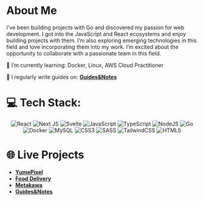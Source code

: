 # About Me
I've been building projects with Go and discovered my passion for web development. I got into the JavaScript and React ecosystems and enjoy building projects with them. I’m also exploring emerging technologies in this field and love incorporating them into my work. I’m excited about the opportunity to collaborate with a passionate team in this field.


🌱 I’m currently learning: Docker, Linux, AWS Cloud Practitioner

📝 I regularly write guides on: [**Guides&Notes**](https://splendorg-guides.vercel.app/)

# 💻 Tech Stack:
<div style="text-align: center;">
  
![React](https://img.shields.io/badge/react-%2320232a.svg?style=for-the-badge&logo=react&logoColor=%2361DAFB) 
![Next JS](https://img.shields.io/badge/Next-black?style=for-the-badge&logo=next.js&logoColor=white)
![Svelte](https://img.shields.io/badge/svelte-%23f1413d.svg?style=for-the-badge&logo=svelte&logoColor=white) 
![JavaScript](https://img.shields.io/badge/javascript-%23323330.svg?style=for-the-badge&logo=javascript&logoColor=%23F7DF1E) 
![TypeScript](https://img.shields.io/badge/typescript-%23007ACC.svg?style=for-the-badge&logo=typescript&logoColor=white)
![NodeJS](https://img.shields.io/badge/node.js-6DA55F?style=for-the-badge&logo=node.js&logoColor=white) 
![Go](https://img.shields.io/badge/go-%2300ADD8.svg?style=for-the-badge&logo=go&logoColor=white)
<br/>
![Docker](https://img.shields.io/badge/docker-%230db7ed.svg?style=for-the-badge&logo=docker&logoColor=white) 
![MySQL](https://img.shields.io/badge/mysql-4479A1.svg?style=for-the-badge&logo=mysql&logoColor=white)
![CSS3](https://img.shields.io/badge/css3-%231572B6.svg?style=for-the-badge&logo=css3&logoColor=white)
![SASS](https://img.shields.io/badge/SASS-hotpink.svg?style=for-the-badge&logo=SASS&logoColor=white)
![TailwindCSS](https://img.shields.io/badge/tailwindcss-%2338B2AC.svg?style=for-the-badge&logo=tailwind-css&logoColor=white) 
![HTML5](https://img.shields.io/badge/html5-%23E34F26.svg?style=for-the-badge&logo=html5&logoColor=white) 

</div>


# 🌐 Live Projects
- [**YumePixel**](https://yumepixel.vercel.app/)
- [**Food Delivery**](https://food-delivery-site-nextjs.vercel.app/)
- [**Metakawa**](https://metakawa.vercel.app/)
- [**Guides&Notes**](https://splendorg-guides.vercel.app/)





